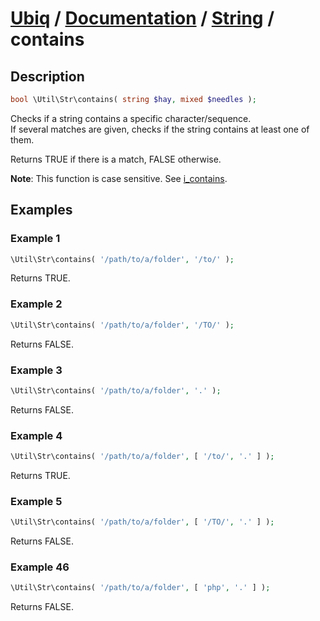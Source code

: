 [Ubiq](https://github.com/Pixel418/Ubiq#readme) / [Documentation](../index.md#readme) / [String](../index.md#string) / contains
======


Description
-------- 

```php
bool \Util\Str\contains( string $hay, mixed $needles );
```

Checks if a string contains a specific character/sequence. <br>
If several matches are given, checks if the string contains at least one of them.

Returns TRUE if there is a match, FALSE otherwise.

**Note**: This function is case sensitive. See [i_contains](./i_contains.md#readme).



Examples
--------

### Example 1

```php
\Util\Str\contains( '/path/to/a/folder', '/to/' );
```
Returns TRUE.

### Example 2

```php
\Util\Str\contains( '/path/to/a/folder', '/TO/' );
```
Returns FALSE.

### Example 3

```php
\Util\Str\contains( '/path/to/a/folder', '.' );
```
Returns FALSE.

### Example 4

```php
\Util\Str\contains( '/path/to/a/folder', [ '/to/', '.' ] );
```
Returns TRUE.

### Example 5

```php
\Util\Str\contains( '/path/to/a/folder', [ '/TO/', '.' ] );
```
Returns FALSE.

### Example 46

```php
\Util\Str\contains( '/path/to/a/folder', [ 'php', '.' ] );
```
Returns FALSE.
